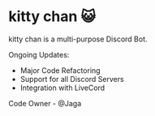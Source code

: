 # kitty chan 😺
kitty chan is a multi-purpose Discord Bot.

Ongoing Updates:
 * Major Code Refactoring
 * Support for all Discord Servers
 * Integration with LiveCord
 
Code Owner - @Jaga
